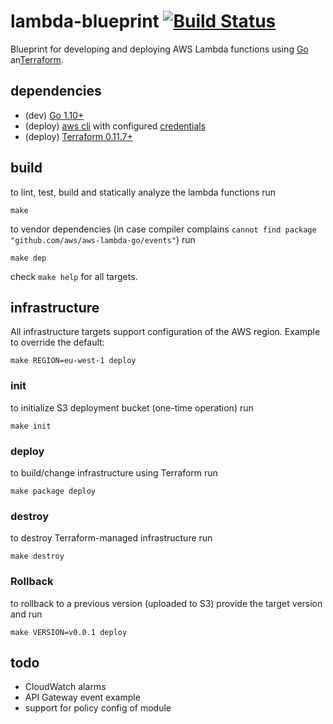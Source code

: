 lambda-blueprint [![Build Status](https://travis-ci.com/spring-media/lambda-blueprint.svg?branch=master)](https://travis-ci.com/spring-media/lambda-blueprint)
================

Blueprint for developing and deploying AWS Lambda functions using [Go](https://golang.org/dl/) an[Terraform](https://www.terraform.io/).

## dependencies

* (dev) [Go 1.10+](https://golang.org/dl/)
* (deploy) [aws cli](https://docs.aws.amazon.com/cli/latest/userguide/installing.html) with configured [credentials](https://docs.aws.amazon.com/cli/latest/userguide/cli-chap-getting-started.html)
* (deploy) [Terraform 0.11.7+](https://www.terraform.io/)

## build

to lint, test, build and statically analyze the lambda functions run

```
make
```

to vendor dependencies (in case compiler complains `cannot find package "github.com/aws/aws-lambda-go/events"`) run

```
make dep
```

check `make help` for all targets.

## infrastructure

All infrastructure targets support configuration of the AWS region. Example to override the default:

```
make REGION=eu-west-1 deploy
```

### init

to initialize S3 deployment bucket (one-time operation) run

```
make init
```

### deploy

to build/change infrastructure using Terraform run

```
make package deploy
```

### destroy

to destroy Terraform-managed infrastructure run

```
make destroy
```

### Rollback

to rollback to a previous version (uploaded to S3) provide the target version and run

```
make VERSION=v0.0.1 deploy
```

## todo

* CloudWatch alarms
* API Gateway event example
* support for policy config of module

